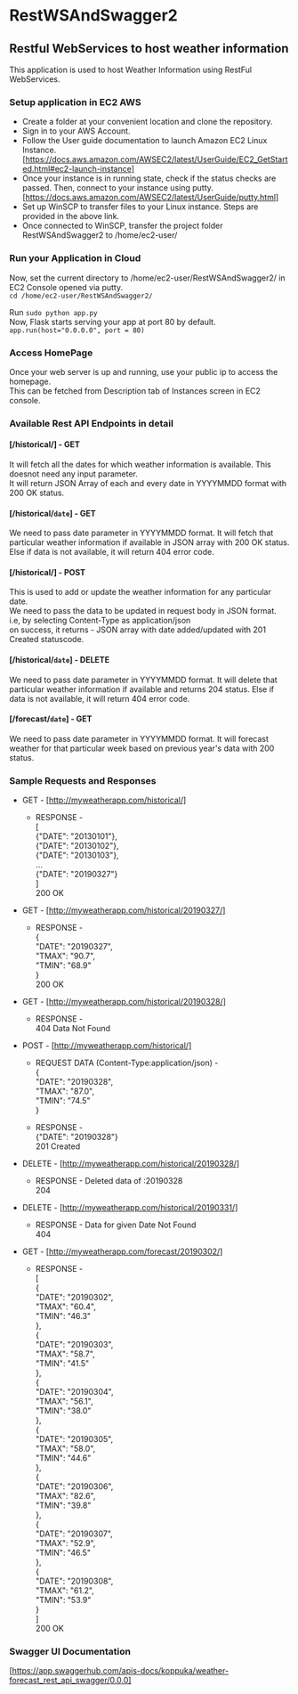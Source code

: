 # RestWSAndSwagger2
## Restful WebServices to host weather information  
This application is used to host Weather Information using RestFul WebServices.

### Setup application in EC2 AWS 

* Create a folder at your convenient location and clone the repository.  
* Sign in to your AWS Account.  
* Follow the User guide documentation to launch Amazon EC2 Linux Instance.  
  [https://docs.aws.amazon.com/AWSEC2/latest/UserGuide/EC2_GetStarted.html#ec2-launch-instance]  
* Once your instance is in running state, check if the status checks are passed. Then, connect to your instance using putty.  
[https://docs.aws.amazon.com/AWSEC2/latest/UserGuide/putty.html]  
* Set up WinSCP to transfer files to your Linux instance. Steps are provided in the above link.  
* Once connected to WinSCP, transfer the project folder RestWSAndSwagger2 to /home/ec2-user/  

### Run your Application in Cloud
Now, set the current directory to /home/ec2-user/RestWSAndSwagger2/ in EC2 Console opened via putty.  
`cd /home/ec2-user/RestWSAndSwagger2/`  

Run `sudo python app.py`  
Now, Flask starts serving your app at port 80 by default.  
`app.run(host="0.0.0.0", port = 80)`  

### Access HomePage
Once your web server is up and running, use your public ip to access the homepage.  
This can be fetched from Description tab of Instances screen in EC2 console.

### Available Rest API Endpoints in detail  
#### [/historical/] - GET  
It will fetch all the dates for which weather information is available. This doesnot need any input parameter.  
It will return JSON Array of each and every date in YYYYMMDD format with 200 OK status.  
#### [/historical/`date`] - GET  
We need to pass date parameter in YYYYMMDD format. It will fetch that particular weather information if available in JSON array with 200 OK status. Else if data is not available, it will return 404 error code.  
#### [/historical/] - POST  
This is used to add or update the weather information for any particular date.  
We need to pass the data to be updated in request body in JSON format.  
i.e, by selecting Content-Type as application/json  
on success, it returns - JSON array with date added/updated with 201 Created statuscode.  
#### [/historical/`date`] - DELETE  
We need to pass date parameter in YYYYMMDD format. It will delete that particular weather information if available and returns 204 status. Else if data is not available, it will return 404 error code.  
#### [/forecast/`date`] - GET  
We need to pass date parameter in YYYYMMDD format. It will forecast weather for that particular week based on previous year's data with 200 status.  

### Sample Requests and Responses  

* GET - [http://myweatherapp.com/historical/]  
  * RESPONSE -  
    [  
    {"DATE": "20130101"},  
     {"DATE": "20130102"},  
     {"DATE": "20130103"},  
     ...  
     {"DATE": "20190327"}  
     ]  
     200 OK  

* GET - [http://myweatherapp.com/historical/20190327/]  
  * RESPONSE -   
    {  
        "DATE": "20190327",  
        "TMAX": "90.7",  
        "TMIN": "68.9"  
    }  
    200 OK  

* GET - [http://myweatherapp.com/historical/20190328/]  
  * RESPONSE -  
  404 Data Not Found  
  
* POST - [http://myweatherapp.com/historical/]  
  * REQUEST DATA (Content-Type:application/json) -  
    {  
        "DATE": "20190328",  
        "TMAX": "87.0",  
        "TMIN": "74.5"  
    }  
  
  * RESPONSE -  
    {"DATE": "20190328"}  
    201 Created  

* DELETE - [http://myweatherapp.com/historical/20190328/]  
  * RESPONSE - Deleted data of :20190328  
    204  
  
* DELETE - [http://myweatherapp.com/historical/20190331/]  
  * RESPONSE - Data for given Date Not Found    
    404  
  
* GET - [http://myweatherapp.com/forecast/20190302/]  
  * RESPONSE -  
    [  
        {  
            "DATE": "20190302",  
            "TMAX": "60.4",  
            "TMIN": "46.3"  
        },  
        {  
            "DATE": "20190303",  
            "TMAX": "58.7",  
            "TMIN": "41.5"  
        },  
        {  
            "DATE": "20190304",  
            "TMAX": "56.1",  
            "TMIN": "38.0"  
        },  
        {  
            "DATE": "20190305",  
            "TMAX": "58.0",  
            "TMIN": "44.6"  
        },  
        {  
            "DATE": "20190306",  
            "TMAX": "82.6",  
            "TMIN": "39.8"  
        },  
        {  
            "DATE": "20190307",  
            "TMAX": "52.9",  
            "TMIN": "46.5"  
        },  
        {  
            "DATE": "20190308",  
            "TMAX": "61.2",  
            "TMIN": "53.9"  
        }  
    ]  
    200 OK  
    
### Swagger UI Documentation  
[https://app.swaggerhub.com/apis-docs/koppuka/weather-forecast_rest_api_swagger/0.0.0]
